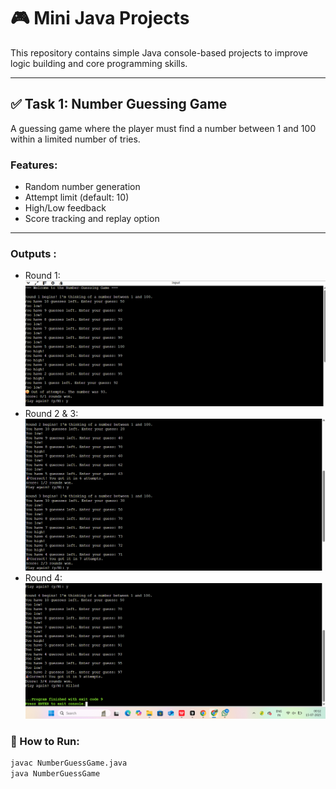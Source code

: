 # 🎮 Mini Java Projects

This repository contains simple Java console-based projects to improve logic building and core programming skills.

---

## ✅ Task 1: Number Guessing Game

A guessing game where the player must find a number between 1 and 100 within a limited number of tries.

### Features:
- Random number generation
- Attempt limit (default: 10)
- High/Low feedback
- Score tracking and replay option

---
### Outputs :
- Round 1:
![Round 1](image1.png)
- Round 2 & 3:
![Round 2 & 3](image3.png)
- Round 4:
![Round 4](image2.png)
### 🚀 How to Run:
```bash
javac NumberGuessGame.java
java NumberGuessGame
